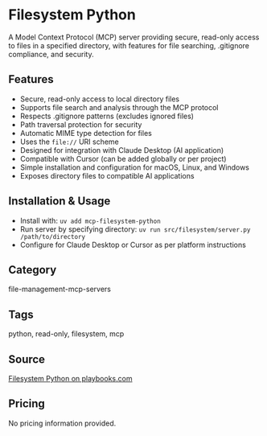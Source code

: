 # Filesystem Python

A Model Context Protocol (MCP) server providing secure, read-only access to files in a specified directory, with features for file searching, .gitignore compliance, and security.

## Features
- Secure, read-only access to local directory files
- Supports file search and analysis through the MCP protocol
- Respects .gitignore patterns (excludes ignored files)
- Path traversal protection for security
- Automatic MIME type detection for files
- Uses the `file://` URI scheme
- Designed for integration with Claude Desktop (AI application)
- Compatible with Cursor (can be added globally or per project)
- Simple installation and configuration for macOS, Linux, and Windows
- Exposes directory files to compatible AI applications

## Installation & Usage
- Install with: `uv add mcp-filesystem-python`
- Run server by specifying directory: `uv run src/filesystem/server.py /path/to/directory`
- Configure for Claude Desktop or Cursor as per platform instructions

## Category
file-management-mcp-servers

## Tags
python, read-only, filesystem, mcp

## Source
[Filesystem Python on playbooks.com](https://playbooks.com/mcp/punkpeye-filesystem-python)

## Pricing
No pricing information provided.